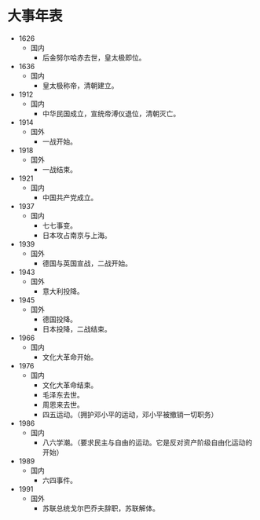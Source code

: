 # 大事年表
* 1626
  * 国内
    * 后金努尔哈赤去世，皇太极即位。
* 1636
  * 国内
    * 皇太极称帝，清朝建立。
* 1912
  * 国内
    * 中华民国成立，宣统帝溥仪退位，清朝灭亡。
* 1914
  * 国外
    * 一战开始。
* 1918
  * 国外
    * 一战结束。
* 1921
  * 国内
    * 中国共产党成立。
* 1937
  * 国内
    * 七七事变。
    * 日本攻占南京与上海。
* 1939
  * 国外
    * 德国与英国宣战，二战开始。
* 1943
  * 国外
    * 意大利投降。
* 1945
  * 国外
    * 德国投降。
    * 日本投降，二战结束。
* 1966
  * 国内
    * 文化大革命开始。
* 1976
  * 国内
    * 文化大革命结束。
    * 毛泽东去世。
    * 周恩来去世。
    * 四五运动。（拥护邓小平的运动，邓小平被撤销一切职务）
* 1986
  * 国内
    * 八六学潮。（要求民主与自由的运动。它是反对资产阶级自由化运动的开始）
* 1989
  * 国内
    * 六四事件。
* 1991
  * 国外
    * 苏联总统戈尔巴乔夫辞职，苏联解体。








